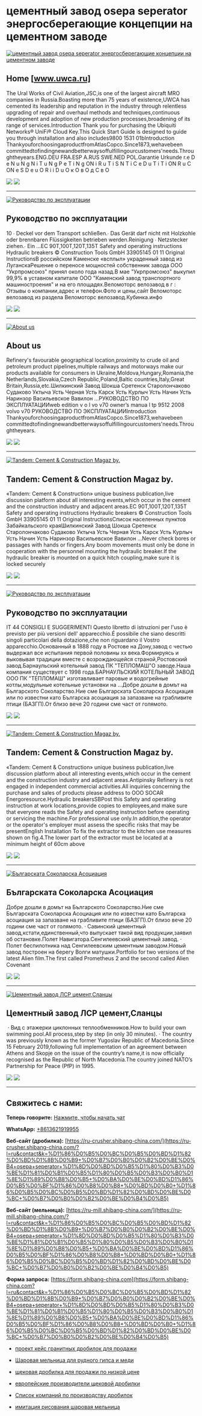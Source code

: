 # цементный завод osepa seperator энергосберегающие концепции на цементном заводе

<a href="https://swt.shibang-china.com/?l=ru&img&k=%D1%86%D0%B5%D0%BC%D0%B5%D0%BD%D1%82%D0%BD%D1%8B%D0%B9+%D0%B7%D0%B0%D0%B2%D0%BE%D0%B4+osepa+seperator+%D1%8D%D0%BD%D0%B5%D1%80%D0%B3%D0%BE%D1%81%D0%B1%D0%B5%D1%80%D0%B5%D0%B3%D0%B0%D1%8E%D1%89%D0%B8%D0%B5+%D0%BA%D0%BE%D0%BD%D1%86%D0%B5%D0%BF%D1%86%D0%B8%D0%B8+%D0%BD%D0%B0+%D1%86%D0%B5%D0%BC%D0%B5%D0%BD%D1%82%D0%BD%D0%BE%D0%BC+%D0%B7%D0%B0%D0%B2%D0%BE%D0%B4%D0%B5" target="_blank">![цементный завод osepa seperator энергосберегающие концепции на цементном заводе](http://static.shibang-china.com/all-800x300/219.jpg)</a>

## Home [www.uwca.ru]
The Ural Works of Civil Aviation,JSC,is one of the largest aircraft MRO companies in Russia.Boasting more than 75 years of existence,UWCA has cemented its leadership and reputation in the industry through relentless upgrading of repair and overhaul methods and techniques,continuous development and adoption of new production processes,broadening of its range of services.Introduction Thank you for purchasing the Ubiquiti Networks&#174; UniFi&#174; Cloud Key.This Quick Start Guide is designed to guide you through installation and also includes9800 1531 01bIntroduction ThankyouforchoosingaproductfromAtlasCopco.Since1873,wehavebeen committedtofindingnewandbetterwaysoffulfillingourcustomers'needs.Throughtheyears.ENG.DEU FRA.ESP A.RUS SWE.NED POL.Garantie Urkunde r.e D e N u N g N i T u N g P e T i N g ON i R u T i S N T i C e D u T i T i ON R u C ON e S D e u O R i i D u O к О в О д С в О


<a href="https://whatsapp.shibangsoft.com/WhatsApp.php" target="_blank" title="WhatsApp">![](http://static.shibang-china.com/icon/whatsapp.png)</a> <a href="https://swt.shibang-china.com/?l=ru&icon&k=%D1%86%D0%B5%D0%BC%D0%B5%D0%BD%D1%82%D0%BD%D1%8B%D0%B9+%D0%B7%D0%B0%D0%B2%D0%BE%D0%B4+osepa+seperator+%D1%8D%D0%BD%D0%B5%D1%80%D0%B3%D0%BE%D1%81%D0%B1%D0%B5%D1%80%D0%B5%D0%B3%D0%B0%D1%8E%D1%89%D0%B8%D0%B5+%D0%BA%D0%BE%D0%BD%D1%86%D0%B5%D0%BF%D1%86%D0%B8%D0%B8+%D0%BD%D0%B0+%D1%86%D0%B5%D0%BC%D0%B5%D0%BD%D1%82%D0%BD%D0%BE%D0%BC+%D0%B7%D0%B0%D0%B2%D0%BE%D0%B4%D0%B5" target="_blank">![](http://static.shibang-china.com/icon/chat-ru.png)</a>

---

<a href="https://swt.shibang-china.com/?l=ru&img&k=%D1%86%D0%B5%D0%BC%D0%B5%D0%BD%D1%82%D0%BD%D1%8B%D0%B9+%D0%B7%D0%B0%D0%B2%D0%BE%D0%B4+osepa+seperator+%D1%8D%D0%BD%D0%B5%D1%80%D0%B3%D0%BE%D1%81%D0%B1%D0%B5%D1%80%D0%B5%D0%B3%D0%B0%D1%8E%D1%89%D0%B8%D0%B5+%D0%BA%D0%BE%D0%BD%D1%86%D0%B5%D0%BF%D1%86%D0%B8%D0%B8+%D0%BD%D0%B0+%D1%86%D0%B5%D0%BC%D0%B5%D0%BD%D1%82%D0%BD%D0%BE%D0%BC+%D0%B7%D0%B0%D0%B2%D0%BE%D0%B4%D0%B5" target="_blank">![Руководство по эксплуатации](http://static.shibang-china.com/all-800x300/1180.jpg)</a>

## Руководство по эксплуатации
10 ∙ Deckel vor dem Transport schlie&#223;en.∙ Das Ger&#228;t darf nicht mit Holzkohle oder brennbaren Fl&#252;ssigkeiten betrieben werden.Reinigung ∙ Netzstecker ziehen.∙ Ein …EC 90T,100T,120T,135T Safety and operating instructions Hydraulic breakers &#169; Construction Tools GmbH 33905145 01 11 Original InstructionsВ российском Каменске &#171;всплыл&#187; украденный завод из ЛуганскаРешение о переносе мощностей собственник завода ООО &quot;Укрпромсоюз&quot; принял около года назад.В мае &quot;Укрпромсоюз&quot; выкупил 99,9% в уставном капитале ООО &quot;Каменский завод транспортного машиностроения&quot; и на его площадях.Веломоторс велозавод в г : Отзывы о компании,адрес и телефон.Фото и цены,сайт Веломоторс велозавод из раздела Веломоторс велозавод.Кубинка.инфо


<a href="https://whatsapp.shibangsoft.com/WhatsApp.php" target="_blank" title="WhatsApp">![](http://static.shibang-china.com/icon/whatsapp.png)</a> <a href="https://swt.shibang-china.com/?l=ru&icon&k=%D1%86%D0%B5%D0%BC%D0%B5%D0%BD%D1%82%D0%BD%D1%8B%D0%B9+%D0%B7%D0%B0%D0%B2%D0%BE%D0%B4+osepa+seperator+%D1%8D%D0%BD%D0%B5%D1%80%D0%B3%D0%BE%D1%81%D0%B1%D0%B5%D1%80%D0%B5%D0%B3%D0%B0%D1%8E%D1%89%D0%B8%D0%B5+%D0%BA%D0%BE%D0%BD%D1%86%D0%B5%D0%BF%D1%86%D0%B8%D0%B8+%D0%BD%D0%B0+%D1%86%D0%B5%D0%BC%D0%B5%D0%BD%D1%82%D0%BD%D0%BE%D0%BC+%D0%B7%D0%B0%D0%B2%D0%BE%D0%B4%D0%B5" target="_blank">![](http://static.shibang-china.com/icon/chat-ru.png)</a>

---

<a href="https://swt.shibang-china.com/?l=ru&img&k=%D1%86%D0%B5%D0%BC%D0%B5%D0%BD%D1%82%D0%BD%D1%8B%D0%B9+%D0%B7%D0%B0%D0%B2%D0%BE%D0%B4+osepa+seperator+%D1%8D%D0%BD%D0%B5%D1%80%D0%B3%D0%BE%D1%81%D0%B1%D0%B5%D1%80%D0%B5%D0%B3%D0%B0%D1%8E%D1%89%D0%B8%D0%B5+%D0%BA%D0%BE%D0%BD%D1%86%D0%B5%D0%BF%D1%86%D0%B8%D0%B8+%D0%BD%D0%B0+%D1%86%D0%B5%D0%BC%D0%B5%D0%BD%D1%82%D0%BD%D0%BE%D0%BC+%D0%B7%D0%B0%D0%B2%D0%BE%D0%B4%D0%B5" target="_blank">![About us](http://static.shibang-china.com/all-800x300/71.jpg)</a>

## About us
Refinery's favourable geographical location,proximity to crude oil and petroleum product pipelines,multiple railways and motorways make our products available for consumers in Ukraine,Moldova,Hungary,Romania,the Netherlands,Slovakia,Czech Republic,Poland,Baltic countries,Italy,Great Britain,Russia,etc.Шилкинский Завод Шокша Сретенск Старолончаково Судаково Уктыча Усть Черная Усть Карск Усть Курлыч Усть Начин Усть Наринзор Васильевское Вавилон …РУКОВОДСТВО ПО ЭКСПЛУАТАЦИИweb edition v o l vo v70 owner’s manua l tp 9512 2008 volvo v70 РУКОВОДСТВО ПО ЭКСПЛУАТАЦИИIntroduction ThankyouforchoosingaproductfromAtlasCopco.Since1873,wehavebeen committedtofindingnewandbetterwaysoffulfillingourcustomers'needs.Throughtheyears.


<a href="https://whatsapp.shibangsoft.com/WhatsApp.php" target="_blank" title="WhatsApp">![](http://static.shibang-china.com/icon/whatsapp.png)</a> <a href="https://swt.shibang-china.com/?l=ru&icon&k=%D1%86%D0%B5%D0%BC%D0%B5%D0%BD%D1%82%D0%BD%D1%8B%D0%B9+%D0%B7%D0%B0%D0%B2%D0%BE%D0%B4+osepa+seperator+%D1%8D%D0%BD%D0%B5%D1%80%D0%B3%D0%BE%D1%81%D0%B1%D0%B5%D1%80%D0%B5%D0%B3%D0%B0%D1%8E%D1%89%D0%B8%D0%B5+%D0%BA%D0%BE%D0%BD%D1%86%D0%B5%D0%BF%D1%86%D0%B8%D0%B8+%D0%BD%D0%B0+%D1%86%D0%B5%D0%BC%D0%B5%D0%BD%D1%82%D0%BD%D0%BE%D0%BC+%D0%B7%D0%B0%D0%B2%D0%BE%D0%B4%D0%B5" target="_blank">![](http://static.shibang-china.com/icon/chat-ru.png)</a>

---

<a href="https://swt.shibang-china.com/?l=ru&img&k=%D1%86%D0%B5%D0%BC%D0%B5%D0%BD%D1%82%D0%BD%D1%8B%D0%B9+%D0%B7%D0%B0%D0%B2%D0%BE%D0%B4+osepa+seperator+%D1%8D%D0%BD%D0%B5%D1%80%D0%B3%D0%BE%D1%81%D0%B1%D0%B5%D1%80%D0%B5%D0%B3%D0%B0%D1%8E%D1%89%D0%B8%D0%B5+%D0%BA%D0%BE%D0%BD%D1%86%D0%B5%D0%BF%D1%86%D0%B8%D0%B8+%D0%BD%D0%B0+%D1%86%D0%B5%D0%BC%D0%B5%D0%BD%D1%82%D0%BD%D0%BE%D0%BC+%D0%B7%D0%B0%D0%B2%D0%BE%D0%B4%D0%B5" target="_blank">![Tandem: Cement &amp; Construction Magaz by.](http://static.shibang-china.com/all-800x300/1514.jpg)</a>

## Tandem: Cement &amp; Construction Magaz by.
&#171;Tandem: Cement &amp; Construction&#187; unique business publication,live discussion platform about all interesting events,which occur in the cement and the construction industry and adjacent areas.EC 90T,100T,120T,135T Safety and operating instructions Hydraulic breakers &#169; Construction Tools GmbH 33905145 01 11 Original InstructionsСписок населенных пунктов Забайкальского краяШилкинский Завод Шокша Сретенск Старолончаково Судаково Уктыча Усть Черная Усть Карск Усть Курлыч Усть Начин Усть Наринзор Васильевское Вавилон …Never check bores or passages with hands or fingers.Any boom movements must only be done in cooperation with the personnel mounting the hydraulic breaker.If the hydraulic breaker is mounted on a quick hitch coupling,make sure it is locked securely


<a href="https://whatsapp.shibangsoft.com/WhatsApp.php" target="_blank" title="WhatsApp">![](http://static.shibang-china.com/icon/whatsapp.png)</a> <a href="https://swt.shibang-china.com/?l=ru&icon&k=%D1%86%D0%B5%D0%BC%D0%B5%D0%BD%D1%82%D0%BD%D1%8B%D0%B9+%D0%B7%D0%B0%D0%B2%D0%BE%D0%B4+osepa+seperator+%D1%8D%D0%BD%D0%B5%D1%80%D0%B3%D0%BE%D1%81%D0%B1%D0%B5%D1%80%D0%B5%D0%B3%D0%B0%D1%8E%D1%89%D0%B8%D0%B5+%D0%BA%D0%BE%D0%BD%D1%86%D0%B5%D0%BF%D1%86%D0%B8%D0%B8+%D0%BD%D0%B0+%D1%86%D0%B5%D0%BC%D0%B5%D0%BD%D1%82%D0%BD%D0%BE%D0%BC+%D0%B7%D0%B0%D0%B2%D0%BE%D0%B4%D0%B5" target="_blank">![](http://static.shibang-china.com/icon/chat-ru.png)</a>

---

<a href="https://swt.shibang-china.com/?l=ru&img&k=%D1%86%D0%B5%D0%BC%D0%B5%D0%BD%D1%82%D0%BD%D1%8B%D0%B9+%D0%B7%D0%B0%D0%B2%D0%BE%D0%B4+osepa+seperator+%D1%8D%D0%BD%D0%B5%D1%80%D0%B3%D0%BE%D1%81%D0%B1%D0%B5%D1%80%D0%B5%D0%B3%D0%B0%D1%8E%D1%89%D0%B8%D0%B5+%D0%BA%D0%BE%D0%BD%D1%86%D0%B5%D0%BF%D1%86%D0%B8%D0%B8+%D0%BD%D0%B0+%D1%86%D0%B5%D0%BC%D0%B5%D0%BD%D1%82%D0%BD%D0%BE%D0%BC+%D0%B7%D0%B0%D0%B2%D0%BE%D0%B4%D0%B5" target="_blank">![Руководство по эксплуатации](http://static.shibang-china.com/all-800x300/1436.jpg)</a>

## Руководство по эксплуатации
IT 44 CONSIGLI E SUGGERIMENTI Questo libretto di istruzioni per l'uso &#232; previsto per pi&#249; versioni dell' apparecchio.&#201; possibile che siano descritti singoli particolari della dotazione,che non riguardano il Vostro apparecchio.Основанный в 1888 году в Ростове на Дону,завод с честью выдержал все испытания первой половины xx века.Формируясь и выковывая традиции вместе с возрождающейся страной,Ростовский завод.Барнаульский котельный завод ПК &quot;ТЕПЛОМАШ&quot;О заводе.Наша компания существует с 1998 года.БАРНАУЛЬСКИЙ КОТЕЛЬНЫЙ ЗАВОД ООО ПК &quot;ТЕПЛОМАШ&quot; изготавливает паровые и водогрейные котлы,модульные котельные установки на …Добре дошли в домът на Българското Соколарство.Ние сме Българската Соколарска Асоциация или по известни като Българска асоциация за запазване на грабливите птици (БАЗГП).От близо вече 20 години сме част от голямото.


<a href="https://whatsapp.shibangsoft.com/WhatsApp.php" target="_blank" title="WhatsApp">![](http://static.shibang-china.com/icon/whatsapp.png)</a> <a href="https://swt.shibang-china.com/?l=ru&icon&k=%D1%86%D0%B5%D0%BC%D0%B5%D0%BD%D1%82%D0%BD%D1%8B%D0%B9+%D0%B7%D0%B0%D0%B2%D0%BE%D0%B4+osepa+seperator+%D1%8D%D0%BD%D0%B5%D1%80%D0%B3%D0%BE%D1%81%D0%B1%D0%B5%D1%80%D0%B5%D0%B3%D0%B0%D1%8E%D1%89%D0%B8%D0%B5+%D0%BA%D0%BE%D0%BD%D1%86%D0%B5%D0%BF%D1%86%D0%B8%D0%B8+%D0%BD%D0%B0+%D1%86%D0%B5%D0%BC%D0%B5%D0%BD%D1%82%D0%BD%D0%BE%D0%BC+%D0%B7%D0%B0%D0%B2%D0%BE%D0%B4%D0%B5" target="_blank">![](http://static.shibang-china.com/icon/chat-ru.png)</a>

---

<a href="https://swt.shibang-china.com/?l=ru&img&k=%D1%86%D0%B5%D0%BC%D0%B5%D0%BD%D1%82%D0%BD%D1%8B%D0%B9+%D0%B7%D0%B0%D0%B2%D0%BE%D0%B4+osepa+seperator+%D1%8D%D0%BD%D0%B5%D1%80%D0%B3%D0%BE%D1%81%D0%B1%D0%B5%D1%80%D0%B5%D0%B3%D0%B0%D1%8E%D1%89%D0%B8%D0%B5+%D0%BA%D0%BE%D0%BD%D1%86%D0%B5%D0%BF%D1%86%D0%B8%D0%B8+%D0%BD%D0%B0+%D1%86%D0%B5%D0%BC%D0%B5%D0%BD%D1%82%D0%BD%D0%BE%D0%BC+%D0%B7%D0%B0%D0%B2%D0%BE%D0%B4%D0%B5" target="_blank">![Tandem: Cement &amp; Construction Magaz by.](http://static.shibang-china.com/all-800x300/1253.jpg)</a>

## Tandem: Cement &amp; Construction Magaz by.
&#171;Tandem: Cement &amp; Construction&#187; unique business publication,live discussion platform about all interesting events,which occur in the cement and the construction industry and adjacent areas.Antipinsky Refinery is not engaged in independent commercial activities.All inquiries concerning the purchase and sales of products please address to ООО SOCAR Energoresource.Hydraulic breakersSBPost this Safety and operating instruction at work locations,provide copies to employees,and make sure that everyone reads the Safety and operating instruction before operating or servicing the machine.For professional use only.In addition,the operator or the operator's employer must assess the specific risks that may be presentEnglish Installation To fix the extractor to the kitchen use measures shown on fig.4.The lower part of the extractor must be located at a minimum height of 60cm above


<a href="https://whatsapp.shibangsoft.com/WhatsApp.php" target="_blank" title="WhatsApp">![](http://static.shibang-china.com/icon/whatsapp.png)</a> <a href="https://swt.shibang-china.com/?l=ru&icon&k=%D1%86%D0%B5%D0%BC%D0%B5%D0%BD%D1%82%D0%BD%D1%8B%D0%B9+%D0%B7%D0%B0%D0%B2%D0%BE%D0%B4+osepa+seperator+%D1%8D%D0%BD%D0%B5%D1%80%D0%B3%D0%BE%D1%81%D0%B1%D0%B5%D1%80%D0%B5%D0%B3%D0%B0%D1%8E%D1%89%D0%B8%D0%B5+%D0%BA%D0%BE%D0%BD%D1%86%D0%B5%D0%BF%D1%86%D0%B8%D0%B8+%D0%BD%D0%B0+%D1%86%D0%B5%D0%BC%D0%B5%D0%BD%D1%82%D0%BD%D0%BE%D0%BC+%D0%B7%D0%B0%D0%B2%D0%BE%D0%B4%D0%B5" target="_blank">![](http://static.shibang-china.com/icon/chat-ru.png)</a>

---

<a href="https://swt.shibang-china.com/?l=ru&img&k=%D1%86%D0%B5%D0%BC%D0%B5%D0%BD%D1%82%D0%BD%D1%8B%D0%B9+%D0%B7%D0%B0%D0%B2%D0%BE%D0%B4+osepa+seperator+%D1%8D%D0%BD%D0%B5%D1%80%D0%B3%D0%BE%D1%81%D0%B1%D0%B5%D1%80%D0%B5%D0%B3%D0%B0%D1%8E%D1%89%D0%B8%D0%B5+%D0%BA%D0%BE%D0%BD%D1%86%D0%B5%D0%BF%D1%86%D0%B8%D0%B8+%D0%BD%D0%B0+%D1%86%D0%B5%D0%BC%D0%B5%D0%BD%D1%82%D0%BD%D0%BE%D0%BC+%D0%B7%D0%B0%D0%B2%D0%BE%D0%B4%D0%B5" target="_blank">![Българската Соколарска Асоциация](http://static.shibang-china.com/all-800x300/644.jpg)</a>

## Българската Соколарска Асоциация
Добре дошли в домът на Българското Соколарство.Ние сме Българската Соколарска Асоциация или по известни като Българска асоциация за запазване на грабливите птици (БАЗГП).От близо вече 20 години сме част от голямото.&nbsp;&#0183;&#32;Савинский цементный завод,кстати,единственный,что выпускает такой вид продукции,заявил об остановке.Полет Навигатора.Сенгилеевский цементный завод.&nbsp;&#0183;&#32;Полет беспилотника над Сенгилеевским цементным заводом.Новый завод построен на берегу Волги матушки.Portfolio for two versions of the latest Alien film.The first called Prometheus 2 and the second called Alien Covenant


<a href="https://whatsapp.shibangsoft.com/WhatsApp.php" target="_blank" title="WhatsApp">![](http://static.shibang-china.com/icon/whatsapp.png)</a> <a href="https://swt.shibang-china.com/?l=ru&icon&k=%D1%86%D0%B5%D0%BC%D0%B5%D0%BD%D1%82%D0%BD%D1%8B%D0%B9+%D0%B7%D0%B0%D0%B2%D0%BE%D0%B4+osepa+seperator+%D1%8D%D0%BD%D0%B5%D1%80%D0%B3%D0%BE%D1%81%D0%B1%D0%B5%D1%80%D0%B5%D0%B3%D0%B0%D1%8E%D1%89%D0%B8%D0%B5+%D0%BA%D0%BE%D0%BD%D1%86%D0%B5%D0%BF%D1%86%D0%B8%D0%B8+%D0%BD%D0%B0+%D1%86%D0%B5%D0%BC%D0%B5%D0%BD%D1%82%D0%BD%D0%BE%D0%BC+%D0%B7%D0%B0%D0%B2%D0%BE%D0%B4%D0%B5" target="_blank">![](http://static.shibang-china.com/icon/chat-ru.png)</a>

---

<a href="https://swt.shibang-china.com/?l=ru&img&k=%D1%86%D0%B5%D0%BC%D0%B5%D0%BD%D1%82%D0%BD%D1%8B%D0%B9+%D0%B7%D0%B0%D0%B2%D0%BE%D0%B4+osepa+seperator+%D1%8D%D0%BD%D0%B5%D1%80%D0%B3%D0%BE%D1%81%D0%B1%D0%B5%D1%80%D0%B5%D0%B3%D0%B0%D1%8E%D1%89%D0%B8%D0%B5+%D0%BA%D0%BE%D0%BD%D1%86%D0%B5%D0%BF%D1%86%D0%B8%D0%B8+%D0%BD%D0%B0+%D1%86%D0%B5%D0%BC%D0%B5%D0%BD%D1%82%D0%BD%D0%BE%D0%BC+%D0%B7%D0%B0%D0%B2%D0%BE%D0%B4%D0%B5" target="_blank">![Цементный завод ЛСР цемент,Сланцы](http://static.shibang-china.com/all-800x300/959.jpg)</a>

## Цементный завод ЛСР цемент,Сланцы
&nbsp;&#0183;&#32;Вид с этажерки циклонных теплообменников.How to build your own swimming pool.All process,step by step (in only 30 minutes).&nbsp;&#0183;&#32;The country was previously known as the former Yugoslav Republic of Macedonia.Since 15 February 2019,following full implementation of an agreement between Athens and Skopje on the issue of the country’s name,it is now officially recognised as the Republic of North Macedonia.The country joined NATO’s Partnership for Peace (PfP) in 1995.

<a href="https://whatsapp.shibangsoft.com/WhatsApp.php" target="_blank" title="WhatsApp">![](http://static.shibang-china.com/icon/whatsapp.png)</a> <a href="https://swt.shibang-china.com/?l=ru&icon&k=%D1%86%D0%B5%D0%BC%D0%B5%D0%BD%D1%82%D0%BD%D1%8B%D0%B9+%D0%B7%D0%B0%D0%B2%D0%BE%D0%B4+osepa+seperator+%D1%8D%D0%BD%D0%B5%D1%80%D0%B3%D0%BE%D1%81%D0%B1%D0%B5%D1%80%D0%B5%D0%B3%D0%B0%D1%8E%D1%89%D0%B8%D0%B5+%D0%BA%D0%BE%D0%BD%D1%86%D0%B5%D0%BF%D1%86%D0%B8%D0%B8+%D0%BD%D0%B0+%D1%86%D0%B5%D0%BC%D0%B5%D0%BD%D1%82%D0%BD%D0%BE%D0%BC+%D0%B7%D0%B0%D0%B2%D0%BE%D0%B4%D0%B5" target="_blank">![](http://static.shibang-china.com/icon/chat-ru.png)</a>

---
## Свяжитесь с нами:

**Теперь говорите:** [Нажмите, чтобы начать чат](https://swt.shibang-china.com?l=ru&contact&k=%D1%86%D0%B5%D0%BC%D0%B5%D0%BD%D1%82%D0%BD%D1%8B%D0%B9+%D0%B7%D0%B0%D0%B2%D0%BE%D0%B4+osepa+seperator+%D1%8D%D0%BD%D0%B5%D1%80%D0%B3%D0%BE%D1%81%D0%B1%D0%B5%D1%80%D0%B5%D0%B3%D0%B0%D1%8E%D1%89%D0%B8%D0%B5+%D0%BA%D0%BE%D0%BD%D1%86%D0%B5%D0%BF%D1%86%D0%B8%D0%B8+%D0%BD%D0%B0+%D1%86%D0%B5%D0%BC%D0%B5%D0%BD%D1%82%D0%BD%D0%BE%D0%BC+%D0%B7%D0%B0%D0%B2%D0%BE%D0%B4%D0%B5)

**WhatsApp:**  [+8613621919955](https://whatsapp.shibangsoft.com/WhatsApp.php)

**Веб-сайт (дробилка):** [https://ru-crusher.shibang-china.com/](https://ru-crusher.shibang-china.com/?l=ru&contact&k=%D1%86%D0%B5%D0%BC%D0%B5%D0%BD%D1%82%D0%BD%D1%8B%D0%B9+%D0%B7%D0%B0%D0%B2%D0%BE%D0%B4+osepa+seperator+%D1%8D%D0%BD%D0%B5%D1%80%D0%B3%D0%BE%D1%81%D0%B1%D0%B5%D1%80%D0%B5%D0%B3%D0%B0%D1%8E%D1%89%D0%B8%D0%B5+%D0%BA%D0%BE%D0%BD%D1%86%D0%B5%D0%BF%D1%86%D0%B8%D0%B8+%D0%BD%D0%B0+%D1%86%D0%B5%D0%BC%D0%B5%D0%BD%D1%82%D0%BD%D0%BE%D0%BC+%D0%B7%D0%B0%D0%B2%D0%BE%D0%B4%D0%B5)

**Веб-сайт (мельница):** [https://ru-mill.shibang-china.com/](https://ru-mill.shibang-china.com/?l=ru&contact&k=%D1%86%D0%B5%D0%BC%D0%B5%D0%BD%D1%82%D0%BD%D1%8B%D0%B9+%D0%B7%D0%B0%D0%B2%D0%BE%D0%B4+osepa+seperator+%D1%8D%D0%BD%D0%B5%D1%80%D0%B3%D0%BE%D1%81%D0%B1%D0%B5%D1%80%D0%B5%D0%B3%D0%B0%D1%8E%D1%89%D0%B8%D0%B5+%D0%BA%D0%BE%D0%BD%D1%86%D0%B5%D0%BF%D1%86%D0%B8%D0%B8+%D0%BD%D0%B0+%D1%86%D0%B5%D0%BC%D0%B5%D0%BD%D1%82%D0%BD%D0%BE%D0%BC+%D0%B7%D0%B0%D0%B2%D0%BE%D0%B4%D0%B5)

**Форма запроса:** [https://form.shibang-china.com](https://form.shibang-china.com?l=ru&contact&k=%D1%86%D0%B5%D0%BC%D0%B5%D0%BD%D1%82%D0%BD%D1%8B%D0%B9+%D0%B7%D0%B0%D0%B2%D0%BE%D0%B4+osepa+seperator+%D1%8D%D0%BD%D0%B5%D1%80%D0%B3%D0%BE%D1%81%D0%B1%D0%B5%D1%80%D0%B5%D0%B3%D0%B0%D1%8E%D1%89%D0%B8%D0%B5+%D0%BA%D0%BE%D0%BD%D1%86%D0%B5%D0%BF%D1%86%D0%B8%D0%B8+%D0%BD%D0%B0+%D1%86%D0%B5%D0%BC%D0%B5%D0%BD%D1%82%D0%BD%D0%BE%D0%BC+%D0%B7%D0%B0%D0%B2%D0%BE%D0%B4%D0%B5)

* [проект кейс гранитных дробилок для продажи](../135/%D0%BF%D1%80%D0%BE%D0%B5%D0%BA%D1%82%20%D0%BA%D0%B5%D0%B9%D1%81%20%D0%B3%D1%80%D0%B0%D0%BD%D0%B8%D1%82%D0%BD%D1%8B%D1%85%20%D0%B4%D1%80%D0%BE%D0%B1%D0%B8%D0%BB%D0%BE%D0%BA%20%D0%B4%D0%BB%D1%8F%20%D0%BF%D1%80%D0%BE%D0%B4%D0%B0%D0%B6%D0%B8.md)

* [Шаровая мельница для рудного гипса и меди](../134/%D0%A8%D0%B0%D1%80%D0%BE%D0%B2%D0%B0%D1%8F%20%D0%BC%D0%B5%D0%BB%D1%8C%D0%BD%D0%B8%D1%86%D0%B0%20%D0%B4%D0%BB%D1%8F%20%D1%80%D1%83%D0%B4%D0%BD%D0%BE%D0%B3%D0%BE%20%D0%B3%D0%B8%D0%BF%D1%81%D0%B0%20%D0%B8%20%D0%BC%D0%B5%D0%B4%D0%B8.md)

* [щековая дробилка для продажи по низкой цене](../133/%D1%89%D0%B5%D0%BA%D0%BE%D0%B2%D0%B0%D1%8F%20%D0%B4%D1%80%D0%BE%D0%B1%D0%B8%D0%BB%D0%BA%D0%B0%20%D0%B4%D0%BB%D1%8F%20%D0%BF%D1%80%D0%BE%D0%B4%D0%B0%D0%B6%D0%B8%20%D0%BF%D0%BE%20%D0%BD%D0%B8%D0%B7%D0%BA%D0%BE%D0%B9%20%D1%86%D0%B5%D0%BD%D0%B5.md)

* [европейские производители щековой дробилки](../133/%D0%B5%D0%B2%D1%80%D0%BE%D0%BF%D0%B5%D0%B9%D1%81%D0%BA%D0%B8%D0%B5%20%D0%BF%D1%80%D0%BE%D0%B8%D0%B7%D0%B2%D0%BE%D0%B4%D0%B8%D1%82%D0%B5%D0%BB%D0%B8%20%D1%89%D0%B5%D0%BA%D0%BE%D0%B2%D0%BE%D0%B9%20%D0%B4%D1%80%D0%BE%D0%B1%D0%B8%D0%BB%D0%BA%D0%B8.md)

* [Список компаний по производству дробилок](../134/%D0%A1%D0%BF%D0%B8%D1%81%D0%BE%D0%BA%20%D0%BA%D0%BE%D0%BC%D0%BF%D0%B0%D0%BD%D0%B8%D0%B9%20%D0%BF%D0%BE%20%D0%BF%D1%80%D0%BE%D0%B8%D0%B7%D0%B2%D0%BE%D0%B4%D1%81%D1%82%D0%B2%D1%83%20%D0%B4%D1%80%D0%BE%D0%B1%D0%B8%D0%BB%D0%BE%D0%BA.md)

* [имитация рисования шаровая мельница](../131/%D0%B8%D0%BC%D0%B8%D1%82%D0%B0%D1%86%D0%B8%D1%8F%20%D1%80%D0%B8%D1%81%D0%BE%D0%B2%D0%B0%D0%BD%D0%B8%D1%8F%20%D1%88%D0%B0%D1%80%D0%BE%D0%B2%D0%B0%D1%8F%20%D0%BC%D0%B5%D0%BB%D1%8C%D0%BD%D0%B8%D1%86%D0%B0.md)